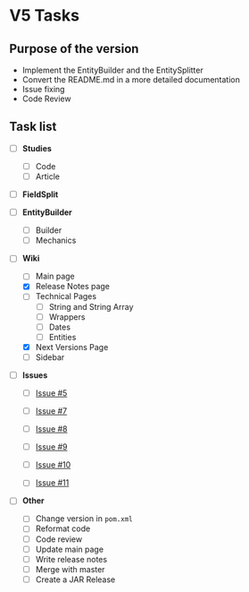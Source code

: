 # V5 Tasks

## Purpose of the version

 * Implement the EntityBuilder and the EntitySplitter
 * Convert the README.md in a more detailed documentation
 * Issue fixing
 * Code Review

## Task list

 - [ ] **Studies**
   - [ ] Code
   - [ ] Article
    
 - [ ] **FieldSplit** 
 
 - [ ] **EntityBuilder**
   - [ ] Builder
   - [ ] Mechanics
   
 - [ ] **Wiki**
   - [ ] Main page
   - [x] Release Notes page
   - [ ] Technical Pages
     - [ ] String and String Array 
     - [ ] Wrappers 
     - [ ] Dates
     - [ ] Entities 
   - [x] Next Versions Page
   - [ ] Sidebar
  
  - [ ] **Issues**
    - [ ] [Issue #5](https://github.com/ortolanph/stringsplitter/issues/5)
    - [ ] [Issue #7](https://github.com/ortolanph/stringsplitter/issues/7)
    - [ ] [Issue #8](https://github.com/ortolanph/stringsplitter/issues/8)
    - [ ] [Issue #9](https://github.com/ortolanph/stringsplitter/issues/9)
    - [ ] [Issue #10](https://github.com/ortolanph/stringsplitter/issues/10)
    - [ ] [Issue #11](https://github.com/ortolanph/stringsplitter/issues/11)
            

- [ ] **Other**
  - [ ] Change version in `pom.xml`
  - [ ] Reformat code
  - [ ] Code review
  - [ ] Update main page
  - [ ] Write release notes
  - [ ] Merge with master
  - [ ] Create a JAR Release